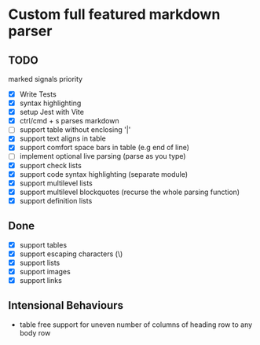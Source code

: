 # Custom full featured markdown parser

## TODO

marked signals priority

- [x] Write Tests
- [x] syntax highlighting
- [x] setup Jest with Vite
- [x] ctrl/cmd + s parses markdown
- [ ] support table without enclosing '|'
- [x] support text aligns in table
- [x] support comfort space bars in table (e.g end of line)
- [ ] implement optional live parsing (parse as you type)
- [x] support check lists
- [x] support code syntax highlighting (separate module)
- [x] support multilevel lists
- [x] support multilevel blockquotes (recurse the whole parsing function)
- [x] support definition lists

## Done

- [x] support tables
- [x] support escaping characters (\\)
- [x] support lists
- [x] support images
- [x] support links

## Intensional Behaviours

- table free support for uneven number of columns of heading row to any body row
